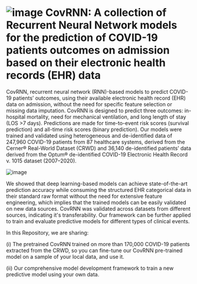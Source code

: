

# ![image](https://user-images.githubusercontent.com/25290490/135663245-4bd357a3-52d8-4b65-a1b1-74012385ecc8.png) CovRNN: A collection of Recurrent Neural Network models for the prediction of COVID-19 patients outcomes on admission based on their electronic health records (EHR) data

CovRNN, recurrent neural network (RNN)-based models to predict COVID-19 patients’ outcomes, using their available electronic health record (EHR) data on admission, without the need for specific feature selection or missing data imputation. CovRNN is designed to predict three outcomes: in-hospital mortality, need for mechanical ventilation, and long length of stay (LOS >7 days). Predictions are made for time-to-event risk scores (survival prediction) and all-time risk scores (binary prediction). Our models were trained and validated using heterogeneous and de-identified data of 247,960 COVID-19 patients from 87 healthcare systems, derived from the Cerner® Real-World Dataset (CRWD) and 36,140 de-identified patients’ data derived from the Optum® de-identified COVID-19 Electronic Health Record v. 1015 dataset (2007–2020).

![image](https://user-images.githubusercontent.com/25290490/135629163-e11d8e9f-d88c-4ac6-8b84-9c993ecd25ed.png)

We showed that deep learning-based models can achieve state-of-the-art prediction accuracy while consuming the structured EHR categorical data in their standard raw format without the need for extensive feature engineering, which implies that the trained models can be easily validated on new data sources. CovRNN was validated across datasets from different sources, indicating it's transferability. Our framework can be further applied to train and evaluate predictive models for different types of clinical events. 

In this Repository, we are sharing:

(i) The pretrained CovRNN trained on more than 170,000 COVID-19 patients extracted from the CRWD, so you can fine-tune our CovRNN pre-trained model on a sample of your local data, and use it.

(ii) Our comprehensive model development framework to train a new predictive model using your own data.

